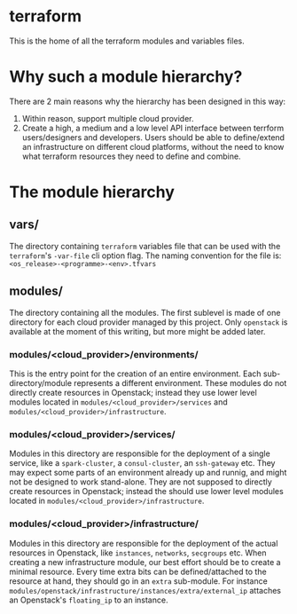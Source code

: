 # terraform
This is the home of all the terraform modules and variables files.

# Why such a module hierarchy?
There are 2 main reasons why the hierarchy has been designed in this way:
1. Within reason, support multiple cloud provider.
2. Create a high, a medium and a low level API interface between terrform
   users/designers and developers. Users should be able to define/extend an
   infrastructure on different cloud platforms, without the need to know what
   terraform resources they need to define and combine.

# The module hierarchy

## vars/
The directory containing `terraform` variables file that can be used with the
`terraform`'s `-var-file` cli option flag. The naming convention for the file
is: `<os_release>-<programme>-<env>.tfvars`

## modules/
The directory containing all the modules. The first sublevel is made of one
directory for each cloud provider managed by this project. Only `openstack` is
available at the moment of this writing, but more might be added later.

### modules/\<cloud\_provider\>/environments/
This is the entry point for the creation of an entire environment. Each
sub-directory/module represents a different environment. These modules do not
directly create resources in Openstack; instead they use lower level modules
located in `modules/<cloud_provider>/services` and
`modules/<cloud_provider>/infrastructure`.

### modules/\<cloud\_provider\>/services/
Modules in this directory are responsible for the deployment of a single
service, like a `spark-cluster`, a `consul-cluster`, an `ssh-gateway` etc. They
may expect some parts of an environment already up and runnig, and might not
be designed to work stand-alone. They are not supposed to directly create
resources in Openstack; instead the should use lower level modules located in
`modules/<cloud_provider>/infrastructure`.

### modules/\<cloud\_provider\>/infrastructure/
Modules in this directory are responsible for the deployment of the actual
resources in Openstack, like `instances`, `networks`, `secgroups` etc. When
creating a new infrastructure module, our best effort should be to create a
minimal resource. Every time extra bits can be defined/attached to the
resource at hand, they should go in an `extra` sub-module. For instance 
`modules/openstack/infrastructure/instances/extra/external_ip` attaches an
Openstack's `floating_ip` to an instance.
